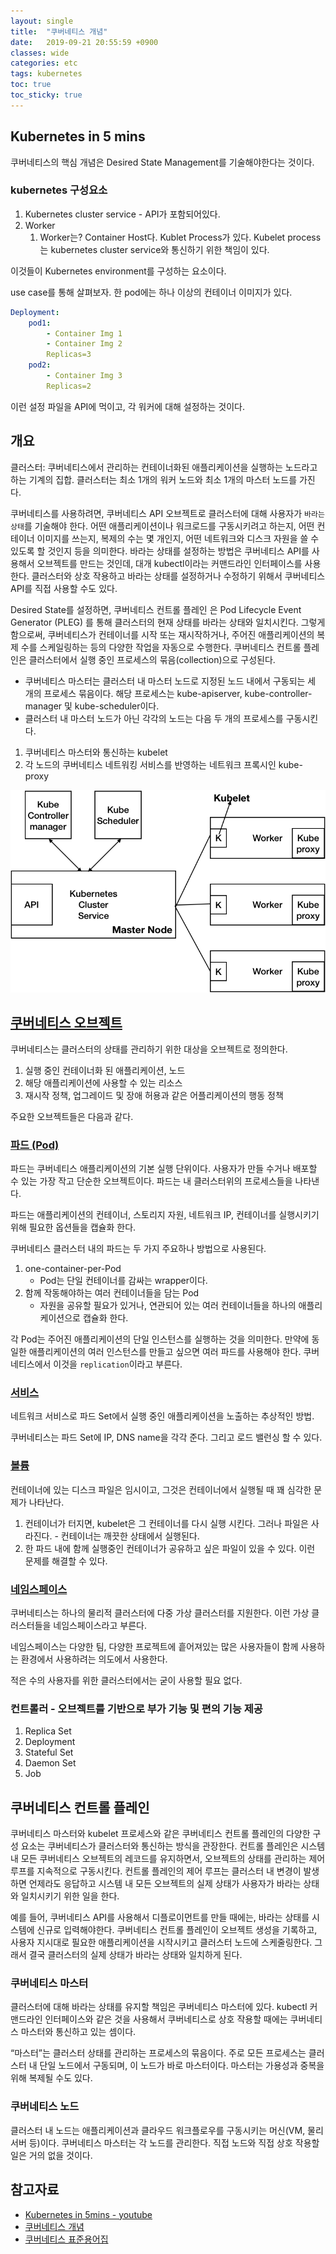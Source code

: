 ```yaml
---
layout: single
title:  "쿠버네티스 개념"
date:   2019-09-21 20:55:59 +0900
classes: wide
categories: etc
tags: kubernetes
toc: true
toc_sticky: true
---
```


## Kubernetes in 5 mins

쿠버네티스의 핵심 개념은 Desired State Management를 기술해야한다는 것이다.

### kubernetes 구성요소

1. Kubernetes cluster service - API가 포함되어있다.
2. Worker
   1. Worker는? Container Host다. Kublet Process가 있다. Kubelet process는 kubernetes cluster service와 통신하기 위한 책임이 있다.

이것들이 Kubernetes environment를 구성하는 요소이다.

use case를 통해 살펴보자.
한 pod에는 하나 이상의 컨테이너 이미지가 있다.

```yaml
Deployment:
    pod1:
        - Container Img 1
        - Container Img 2
        Replicas=3
    pod2:
        - Container Img 3
        Replicas=2
```

이런 설정 파일을 API에 먹이고, 각 워커에 대해 설정하는 것이다.

## 개요

클러스터: 쿠버네티스에서 관리하는 컨테이너화된 애플리케이션을 실행하는 노드라고 하는 기계의 집합. 클러스터는 최소 1개의 워커 노드와 최소 1개의 마스터 노드를 가진다.

쿠버네티스를 사용하려면, 쿠버네티스 API 오브젝트로 클러스터에 대해 사용자가 `바라는 상태`를 기술해야 한다.
어떤 애플리케이션이나 워크로드를 구동시키려고 하는지, 어떤 컨테이너 이미지를 쓰는지, 복제의 수는 몇 개인지, 어떤 네트워크와 디스크 자원을 쓸 수 있도록 할 것인지 등을 의미한다. 바라는 상태를 설정하는 방법은 쿠버네티스 API를 사용해서 오브젝트를 만드는 것인데, 대개 kubectl이라는 커맨드라인 인터페이스를 사용한다. 클러스터와 상호 작용하고 바라는 상태를 설정하거나 수정하기 위해서 쿠버네티스 API를 직접 사용할 수도 있다.

Desired State를 설정하면, 쿠버네티스 컨트롤 플레인 은 Pod Lifecycle Event Generator (PLEG) 를 통해 클러스터의 현재 상태를 바라는 상태와 일치시킨다. 그렇게 함으로써, 쿠버네티스가 컨테이너를 시작 또는 재시작하거나, 주어진 애플리케이션의 복제 수를 스케일링하는 등의 다양한 작업을 자동으로 수행한다. 쿠버네티스 컨트롤 플레인은 클러스터에서 실행 중인 프로세스의 묶음(collection)으로 구성된다.

- 쿠버네티스 마스터는 클러스터 내 마스터 노드로 지정된 노드 내에서 구동되는 세 개의 프로세스 묶음이다. 해당 프로세스는 kube-apiserver, kube-controller-manager 및 kube-scheduler이다.
- 클러스터 내 마스터 노드가 아닌 각각의 노드는 다음 두 개의 프로세스를 구동시킨다.

1. 쿠버네티스 마스터와 통신하는 kubelet
2. 각 노드의 쿠버네티스 네트워킹 서비스를 반영하는 네트워크 프록시인 kube-proxy

![kubernetes concept](/assets/img/kubernetes/k8s-concept.png)

## [쿠버네티스 오브젝트](https://kubernetes.io/docs/concepts/overview/working-with-objects/kubernetes-objects/)

쿠버네티스는 클러스터의 상태를 관리하기 위한 대상을 오브젝트로 정의한다.

1. 실행 중인 컨테이너화 된 애플리케이션, 노드
2. 해당 애플리케이션에 사용할 수 있는 리소스
3. 재시작 정책, 업그레이드 및 장애 허용과 같은 어플리케이션의 행동 정책

주요한 오브젝트들은 다음과 같다.

### [파드 (Pod)](https://kubernetes.io/docs/concepts/workloads/pods/pod-overview/)

파드는 쿠버네티스 애플리케이션의 기본 실행 단위이다. 사용자가 만들 수거나 배포할 수 있는 가장 작고 단순한 오브젝트이다. 파드는 내 클러스터위의 프로세스들을 나타낸다.

파드는 애플리케이션의 컨테이너, 스토리지 자원, 네트워크 IP, 컨테이너를 실행시키기 위해 필요한 옵션들을 캡슐화 한다.

쿠버네티스 클러스터 내의 파드는 두 가지 주요하나 방법으로 사용된다.

1. one-container-per-Pod
   - Pod는 단일 컨테이너를 감싸는 wrapper이다.
2. 함께 작동해야하는 여러 컨테이너들을 담는 Pod
   - 자원을 공유할 필요가 있거나, 연관되어 있는 여러 컨테이너들을 하나의 애플리케이션으로 캡슐화 한다.

각 Pod는 주어진 애플리케이션의 단일 인스턴스를 실행하는 것을 의미한다. 만약에 동일한 애플리케이션의 여러 인스턴스를 만들고 싶으면 여러 파드를 사용해야 한다. 쿠버네티스에서 이것을 `replication`이라고 부른다.

### [서비스](https://kubernetes.io/docs/concepts/services-networking/service/)

네트워크 서비스로 파드 Set에서 실행 중인 애플리케이션을 노출하는 추상적인 방법.

쿠버네티스는 파드 Set에 IP, DNS name을 각각 준다. 그리고 로드 밸런싱 할 수 있다.

### [볼륨](https://kubernetes.io/docs/concepts/storage/volumes/)

컨테이너에 있는 디스크 파일은 임시이고, 그것은 컨테이너에서 실행될 때 꽤 심각한 문제가 나타난다.

1. 컨테이너가 터지면, kubelet은 그 컨테이너를 다시 실행 시킨다. 그러나 파일은 사라진다. - 컨테이너는 깨끗한 상태에서 실행된다.
2. 한 파드 내에 함께 실행중인 컨테이너가 공유하고 싶은 파일이 있을 수 있다. 이런 문제를 해결할 수 있다.

### [네임스페이스](https://kubernetes.io/docs/concepts/overview/working-with-objects/namespaces/)

쿠버네티스는 하나의 물리적 클러스터에 다중 가상 클러스터를 지원한다. 이런 가상 클러스터들을 네임스페이스라고 부른다.

네임스페이스는 다양한 팀, 다양한 프로젝트에 흩어져있는 많은 사용자들이 함께 사용하는 환경에서 사용하려는 의도에서 사용한다.

적은 수의 사용자를 위한 클러스터에서는 굳이 사용할 필요 없다.

### 컨트롤러 - 오브젝트를 기반으로 부가 기능 및 편의 기능 제공

1. Replica Set
2. Deployment
3. Stateful Set
4. Daemon Set
5. Job

## 쿠버네티스 컨트롤 플레인

쿠버네티스 마스터와 kubelet 프로세스와 같은 쿠버네티스 컨트롤 플레인의 다양한 구성 요소는 쿠버네티스가 클러스터와 통신하는 방식을 관장한다. 컨트롤 플레인은 시스템 내 모든 쿠버네티스 오브젝트의 레코드를 유지하면서, 오브젝트의 상태를 관리하는 제어 루프를 지속적으로 구동시킨다. 컨트롤 플레인의 제어 루프는 클러스터 내 변경이 발생하면 언제라도 응답하고 시스템 내 모든 오브젝트의 실제 상태가 사용자가 바라는 상태와 일치시키기 위한 일을 한다.

예를 들어, 쿠버네티스 API를 사용해서 디플로이먼트를 만들 때에는, 바라는 상태를 시스템에 신규로 입력해야한다. 쿠버네티스 컨트롤 플레인이 오브젝트 생성을 기록하고, 사용자 지시대로 필요한 애플리케이션을 시작시키고 클러스터 노드에 스케줄링한다. 그래서 결국 클러스터의 실제 상태가 바라는 상태와 일치하게 된다.

### 쿠버네티스 마스터

클러스터에 대해 바라는 상태를 유지할 책임은 쿠버네티스 마스터에 있다. kubectl 커맨드라인 인터페이스와 같은 것을 사용해서 쿠버네티스로 상호 작용할 때에는 쿠버네티스 마스터와 통신하고 있는 셈이다.

“마스터”는 클러스터 상태를 관리하는 프로세스의 묶음이다. 주로 모든 프로세스는 클러스터 내 단일 노드에서 구동되며, 이 노드가 바로 마스터이다. 마스터는 가용성과 중복을 위해 복제될 수도 있다.

### 쿠버네티스 노드

클러스터 내 노드는 애플리케이션과 클라우드 워크플로우를 구동시키는 머신(VM, 물리 서버 등)이다. 쿠버네티스 마스터는 각 노드를 관리한다. 직접 노드와 직접 상호 작용할 일은 거의 없을 것이다.

## 참고자료

- [Kubernetes in 5mins - youtube](https://www.youtube.com/watch?v=PH-2FfFD2PU)
- [쿠버네티스 개념](https://kubernetes.io/ko/docs/concepts/)
- [쿠버네티스 표준용어집](https://kubernetes.io/ko/docs/reference/glossary/?all=true#term-cluster)
